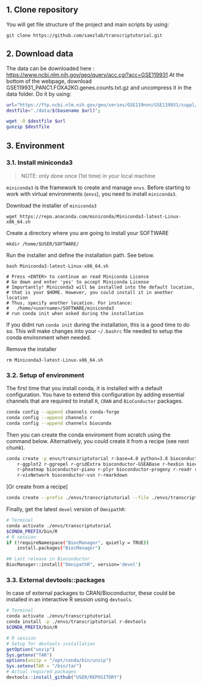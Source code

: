 ## 1. Clone repository
You will get file structure of the project and main scripts by using:
```
git clone https://github.com/saezlab/transcriptutorial.git
```

## 2. Download data
The data can be downloaded here : https://www.ncbi.nlm.nih.gov/geo/query/acc.cgi?acc=GSE119931
At the bottom of the webpage, download GSE119931_PANC1.FOXA2KO.genes.counts.txt.gz and uncompress it in the data folder.
Do it by using:
```bash
url="https://ftp.ncbi.nlm.nih.gov/geo/series/GSE119nnn/GSE119931/suppl/GSE119931_PANC1.FOXA2KO.genes.counts.txt.gz";
destfile="./data/$(basename $url)";

wget -O $destfile $url
gunzip $destfile
```

## 3. Environment

### 3.1. Install miniconda3
> NOTE: only done once (1st time) in your local machine

`miniconda3` is the framework to create and manage `envs`.
Before starting to work with virtual environments (`envs`), you need to install `miniconda3`.

Download the installer of `miniconda3`
```
wget https://repo.anaconda.com/miniconda/Miniconda3-latest-Linux-x86_64.sh
```
Create a directory where you are going to install your SOFTWARE
```
mkdir /home/$USER/SOFTWARE/
```

Run the installer and define the installation path. See below.
```
bash Miniconda3-latest-Linux-x86_64.sh

# Press <ENTER> to continue an read Miniconda License
# Go down and enter 'yes' to accept Miniconda License
# Importantly! Miniconda3 will be installed into the default location,
# that is your $HOME. However, you could install it in another location
# Thus, specify another location. For instance:
#	/home/<username>/SOFTWARE/miniconda3
# run conda init when asked during the installation
```
If you didnt run `conda init` during the installation, this is a good time to do so. This will make changes into your `~/.bashrc` file needed to setup the conda environment when needed.

Remove the installer
```
rm Miniconda3-latest-Linux-x86_64.sh
```

### 3.2. Setup of environment
The first time that you install conda, it is installed with a default configuration.
You have to extend this configuration by adding essential channels that are required to install `R`, `CRAN` and `BioConductor` packages.

```bash
conda config --append channels conda-forge
conda config --append channels r
conda config --append channels bioconda
```

Then you can create the conda enviroment from scratch using the command below. Alternatively, you could create it from a recipe (see next chunk).
```bash 
conda create -p envs/transcriptutorial r-base=4.0 python=3.8 bioconductor-CARNIVAL r-cowplot bioconductor-dorothea r-dplyr \ 
	r-ggplot2 r-ggrepel r-gridExtra bioconductor-GSEABase r-hexbin bioconductor-limma r-network bioconductor-OmnipathR \
	r-pheatmap bioconductor-piano r-plyr bioconductor-progeny r-readr r-reshape r-reshape2 r-scales r-tibble r-tidyr \
	r-visNetwork bioconductor-vsn r-rmarkdown
```

[Or create from a recipe]
```bash
conda create --prefix ./envs/transcriptutorial --file ./envs/transcriptutorial.txt
```

Finally, get the latest `devel` version of `OmnipathR`:
```bash
# Terminal
conda activate ./envs/transcriptutorial
$CONDA_PREFIX/bin/R
# R session
if (!requireNamespace("BiocManager", quietly = TRUE))
    install.packages("BiocManager")

## Last release in Bioconductor
BiocManager::install("OmnipathR", version='devel')
```
### 3.3. External devtools::packages
In case of external packages to CRAN/Bioconductor, these could be installed
in an interactive R session using `devtools`.

```bash
# Terminal
conda activate ./envs/transcriptutorial
conda install -p ./envs/transcriptutorial r-devtools
$CONDA_PREFIX/bin/R
```

```r
# R session
# Setup for devtools installation
getOption("unzip")
Sys.getenv("TAR")
options(unzip = "/opt/conda/bin/unzip")
Sys.setenv(TAR = "/bin/tar")
# Actual required packages
devtools::install_github("USER/REPOSITORY") 
```
